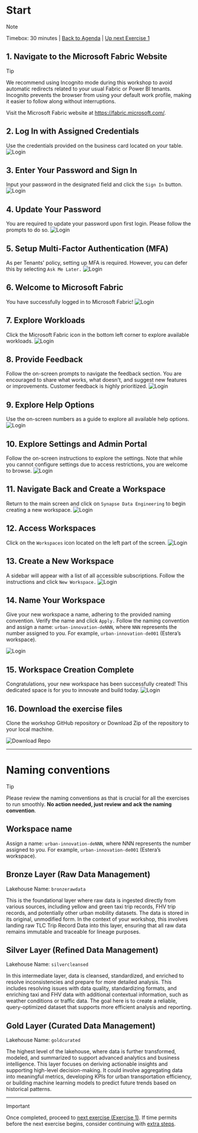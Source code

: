# Start
> [!NOTE]
> Timebox: 30 minutes | [Back to Agenda](./../README.md#agenda) | [Up next Exercise 1](./../exercise-1/exercise-1.md)

## 1. Navigate to the Microsoft Fabric Website

> [!TIP]
> We recommend using Incognito mode during this workshop to avoid automatic redirects related to your usual Fabric or Power BI tenants. Incognito prevents the browser from using your default work profile, making it easier to follow along without interruptions.

Visit the Microsoft Fabric website at https://fabric.microsoft.com/.

## 2. Log In with Assigned Credentials
Use the credentials provided on the business card located on your table.
![Login](../media/start/1.jpg)

## 3. Enter Your Password and Sign In
Input your password in the designated field and click the `Sign In` button.
![Login](../media/start/2.jpg)

## 4. Update Your Password
You are required to update your password upon first login. Please follow the prompts to do so.
![Login](../media/start/9.jpg)

## 5. Setup Multi-Factor Authentication (MFA)
As per Tenants' policy, setting up MFA is required. However, you can defer this by selecting `Ask Me Later.`
![Login](../media/start/10.jpg)

## 6. Welcome to Microsoft Fabric
You have successfully logged in to Microsoft Fabric!
![Login](../media/start/4.jpg)

## 7. Explore Workloads
Click the Microsoft Fabric icon in the bottom left corner to explore available workloads.
![Login](../media/start/5.jpg)

## 8. Provide Feedback
Follow the on-screen prompts to navigate the feedback section. You are encouraged to share what works, what doesn't, and suggest new features or improvements. Customer feedback is highly prioritized.
![Login](../media/start/6.jpg)

## 9. Explore Help Options
Use the on-screen numbers as a guide to explore all available help options.
![Login](../media/start/7.jpg)

## 10. Explore Settings and Admin Portal
Follow the on-screen instructions to explore the settings. Note that while you cannot configure settings due to access restrictions, you are welcome to browse.
![Login](../media/start/8.jpg)

## 11. Navigate Back and Create a Workspace
Return to the main screen and click on `Synapse Data Engineering` to begin creating a new workspace.
![Login](../media/start/11.jpg)

## 12. Access Workspaces
Click on the `Workspaces` icon located on the left part of the screen.
![Login](../media/start/12.jpg)

## 13. Create a New Workspace
A sidebar will appear with a list of all accessible subscriptions. Follow the instructions and click `New Workspace.`
![Login](../media/start/13.jpg)

## 14. Name Your Workspace
Give your new workspace a name, adhering to the provided naming convention. Verify the name and click `Apply.` Follow the naming convention and assign a name: `urban-innovation-deNNN`, where `NNN` represents the number assigned to you. For example, `urban-innovation-de001` (Estera’s workspace).

![Login](../media/start/14.jpg)

## 15. Workspace Creation Complete
Congratulations, your new workspace has been successfully created! This dedicated space is for you to innovate and build today.
![Login](../media/start/15.jpg)

## 16. Download the exercise files
Clone the workshop GitHub repository or Download Zip of the repository to your local machine.

![Download Repo](../media/start/CloneDownloadRepo.png)

---
# Naming conventions

> [!TIP]
> Please review the naming conventions as that is crucial for all the exercises to run smoothly. **No action needed, just review and ack the naming convention**.

## Workspace name
Assign a name: `urban-innovation-deNNN`, where NNN represents the number assigned to you. For example, `urban-innovation-de001` (Estera’s workspace).

## Bronze Layer (Raw Data Management)
Lakehouse Name: `bronzerawdata`

This is the foundational layer where raw data is ingested directly from various sources, including yellow and green taxi trip records, FHV trip records, and potentially other urban mobility datasets. The data is stored in its original, unmodified form. In the context of your workshop, this involves landing raw TLC Trip Record Data into this layer, ensuring that all raw data remains immutable and traceable for lineage purposes.

## Silver Layer (Refined Data Management)
Lakehouse Name: `silvercleansed`

In this intermediate layer, data is cleansed, standardized, and enriched to resolve inconsistencies and prepare for more detailed analysis. This includes resolving issues with data quality, standardizing formats, and enriching taxi and FHV data with additional contextual information, such as weather conditions or traffic data. The goal here is to create a reliable, query-optimized dataset that supports more efficient analysis and reporting.

## Gold Layer (Curated Data Management)
Lakehouse Name: `goldcurated`

The highest level of the lakehouse, where data is further transformed, modeled, and summarized to support advanced analytics and business intelligence. This layer focuses on deriving actionable insights and supporting high-level decision-making. It could involve aggregating data into meaningful metrics, developing KPIs for urban transportation efficiency, or building machine learning models to predict future trends based on historical patterns.

---

> [!IMPORTANT]
> Once completed, proceed to [next exercise (Exercise 1)](./../exercise-1/exercise-1.md). If time permits before the next exercise begins, consider continuing with [extra steps](./../extra/extra.md).
